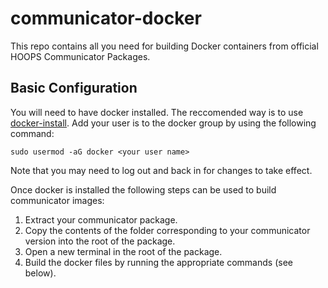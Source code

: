 # communicator-docker
This repo contains all you need for building Docker containers from official HOOPS Communicator Packages.

## Basic Configuration
You will need to have docker installed. The reccomended way is to use [docker-install](https://github.com/docker/docker-install). 
Add your user is to the docker group by using the following command:
```
sudo usermod -aG docker <your user name> 
```
Note that you may need to log out and back in for changes to take effect. 

Once docker is installed the following steps can be used to build communicator images: 

1. Extract your communicator package.
1. Copy the contents of the folder corresponding to your communicator version into the root of the package.
1. Open a new terminal in the root of the package.
1. Build the docker files by running the appropriate commands (see below).
